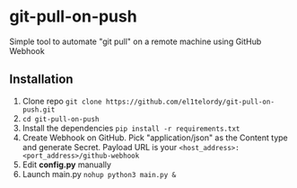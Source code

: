 # git-pull-on-push
Simple tool to automate "git pull" on a remote machine using GitHub Webhook

## Installation
1. Clone repo `git clone https://github.com/el1telordy/git-pull-on-push.git`
2. `cd git-pull-on-push`
3. Install the dependencies `pip install -r requirements.txt`
4. Create Webhook on GitHub. Pick "application/json" as the Content type and generate Secret. Payload URL is your `<host_address>:<port_address>/github-webhook`
5. Edit **config.py** manually
6. Launch main.py `nohup python3 main.py &`
